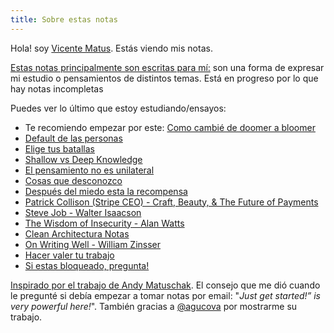 ```yaml
---
title: Sobre estas notas
---
```

Hola! soy [Vicente Matus](https://www.vicentematus.cl/). Estás viendo mis notas.

[Estas notas principalmente son escritas para mí:](https://notes.andymatuschak.org/z5E5QawiXCMbtNtupvxeoEX) son una forma de expresar mi estudio o pensamientos de distintos temas. Está en progreso por lo que hay notas incompletas

Puedes ver lo último que estoy estudiando/ensayos:  
- Te recomiendo empezar por este:  [Como cambié de doomer a bloomer](Varios/cambios-internos/Como%20cambié%20de%20doomer%20a%20bloomer.md)
- [Default de las personas](Varios/cambios-internos/Default%20de%20las%20personas.md)
- [Elige tus batallas](ideas/Elige%20tus%20batallas.md)
- [Shallow vs Deep Knowledge](Varios/conocimiento/Shallow%20vs%20Deep%20Knowledge.md)
-  [El pensamiento no es unilateral](ideas/El%20pensamiento%20no%20es%20unilateral.md)
- [Cosas que desconozco](Varios/Cosas%20que%20desconozco.md)
- [Después del miedo esta la recompensa](Varios/cambios-internos/Después%20del%20miedo%20esta%20la%20recompensa.md)
- [Patrick Collison (Stripe CEO) - Craft, Beauty, & The Future of Payments](videos/dwarkesh-patel-interviews/Patrick%20Collison%20(Stripe%20CEO)%20-%20Craft,%20Beauty,%20&%20The%20Future%20of%20Payments.md)
- [Steve Job - Walter Isaacson](Libros/Steve%20Job%20-%20Walter%20Isaacson.md) 
- [The Wisdom of Insecurity - Alan Watts](Libros/The%20Wisdom%20of%20Insecurity%20-%20Alan%20Watts.md)
- [Clean Architectura Notas](Libros/Clean%20Architectura%20Notas.md)
- [On Writing Well - William Zinsser](Libros/On%20Writing%20Well%20-%20William%20Zinsser.md)
- [Hacer valer tu trabajo](Varios/comunicacion/Hacer%20valer%20tu%20trabajo.md)
- [Si estas bloqueado, pregunta!](videos/Si%20estas%20bloqueado,%20pregunta!.md)

[Inspirado por el trabajo de Andy Matuschak](https://andymatuschak.org/). El consejo que me dió cuando le pregunté si debía empezar a tomar notas por email: "*Just get started!” is very powerful here!*".  También gracias a [@agucova](https://github.com/agucova) por mostrarme su trabajo.

